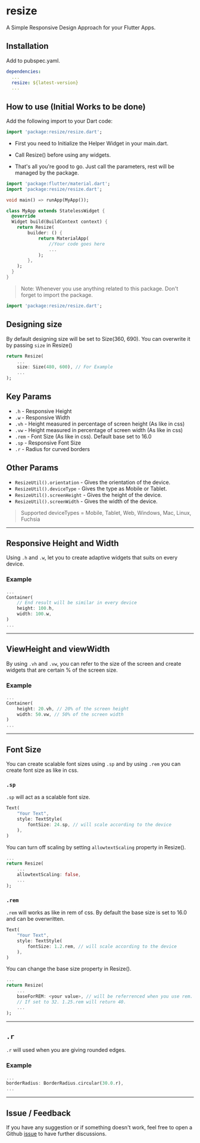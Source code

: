 # resize

A Simple Responsive Design Approach for your Flutter Apps.

## Installation

Add to pubspec.yaml.

```yaml
dependencies:
  ...
  resize: ${latest-version}
  ...
```

## How to use (Initial Works to be done)

Add the following import to your Dart code:

```dart
import 'package:resize/resize.dart';
```

- First you need to Initialize the Helper Widget in your main.dart.

- Call Resize() before using any widgets.

- That's all you're good to go. Just call the parameters, rest will be managed by the package.

```dart
import 'package:flutter/material.dart';
import 'package:resize/resize.dart';

void main() => runApp(MyApp());

class MyApp extends StatelessWidget {
  @override
  Widget build(BuildContext context) {
    return Resize(
        builder: () {
            return MaterialApp(
                //Your code goes here
                ...
            );
        },
    );
  }
}
```

> Note: Whenever you use anything related to this package. Don't forget to import the package.

```dart
import 'package:resize/resize.dart';
```

## Designing size

By default designing size will be set to Size(360, 690). You can overwrite it by passing `size` in Resize()

```dart
return Resize(
    ...
    size: Size(480, 600), // For Example
    ...
);
```

## Key Params

- `.h` - Responsive Height
- `.w` - Responsive Width
- `.vh` - Height measured in percentage of screen height (As like in css)
- `.vw` - Height measured in percentage of screen width (As like in css)
- `.rem` - Font Size (As like in css). Default base set to 16.0
- `.sp` - Responsive Font Size
- `.r` - Radius for curved borders

## Other Params

- `ResizeUtil().orientation` - Gives the orientation of the device.
- `ResizeUtil().deviceType` - Gives the type as Mobile or Tablet.
- `ResizeUtil().screenHeight` - Gives the height of the device.
- `ResizeUtil().screenWidth` - Gives the width of the device.

> Supported deviceTypes = Mobile, Tablet, Web, Windows, Mac, Linux, Fuchsia

---

## Responsive Height and Width

Using `.h` and `.w`, let you to create adaptive widgets that suits on every device.

### Example

```dart
...
Container(
    // End result will be similar in every device
    height: 100.h,
    width: 100.w,
)
...
```

---

## ViewHeight and viewWidth

By using `.vh` and `.vw`, you can refer to the size of the screen and create widgets that are certain % of the screen size.

### Example

```dart
...
Container(
    height: 20.vh, // 20% of the screen height
    width: 50.vw, // 50% of the screen width
)
...
```

---

## Font Size

You can create scalable font sizes using `.sp` and by using `.rem` you can create font size as like in css.

### `.sp`

`.sp` will act as a scalable font size.

```dart
Text(
    "Your Text",
    style: TextStyle(
        fontSize: 24.sp, // will scale according to the device
    ),
)
```

You can turn off scaling by setting `allowtextScaling` property in Resize().

```dart
...
return Resize(
    ...
    allowtextScaling: false,
    ...
);
```

### `.rem`

`.rem` will works as like in rem of css. By default the base size is set to 16.0 and can be overwritten.

```dart
Text(
    "Your Text",
    style: TextStyle(
        fontSize: 1.2.rem, // will scale according to the device
    ),
)
```

You can change the base size property in Resize().

```dart
...
return Resize(
    ...
    baseForREM: <your value>, // will be referrenced when you use rem.
    // If set to 32. 1.25.rem will return 40.
    ...
);
```

---

## `.r`

`.r` will used when you are giving rounded edges.

### Example

```dart
...
borderRadius: BorderRadius.circular(30.0.r),
...
```

---

## Issue / Feedback

If you have any suggestion or if something doesn't work, feel free to open a Github [issue](https://github.com/nanthakumaran-s/resize/issues) to have further discussions.
